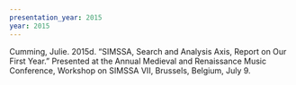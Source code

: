 ```yaml
---
presentation_year: 2015
year: 2015
---
```


Cumming, Julie. 2015d. “SIMSSA, Search and Analysis Axis, Report on Our First Year.” Presented at the Annual Medieval and Renaissance Music Conference, Workshop on SIMSSA VII, Brussels, Belgium, July 9.